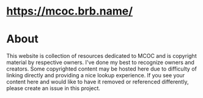 # https://mcoc.brb.name/


# About
This website is collection of resources dedicated to MCOC and is copyright material by respective owners. I've done my best to recognize owners and creators. Some copyrighted content may be hosted here due to difficulty of linking directly and providing a nice lookup experience. If you see your content here and would like to have it removed or referenced differently, please create an issue in this project.
